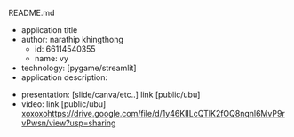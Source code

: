 README.md
- application title
- author: narathip khingthong
  * id: 66114540355
  * name: vy
- technology: [pygame/streamlit]
- application description:

* presentation: [slide/canva/etc..] link [public/ubu]
* video: link [public/ubu]
 [xoxoxo](https://drive.google.com/file/d/1y46KIILcQTlK2fOQ8nqnl6MvP9rvPwsn/view?usp=sharing)https://drive.google.com/file/d/1y46KIILcQTlK2fOQ8nqnl6MvP9rvPwsn/view?usp=sharing
